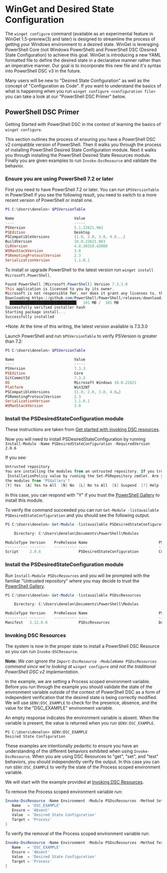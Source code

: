 # WinGet and Desired State Configuration

The `winget configure` command (available as an experimental feature in WinGet 1.5-preview(3) and later) is designed to streamline the process of getting your Windows environment to a desired state. WinGet is leveraging PowerShell Core (not Windows PowerShell) and PowerShell DSC (Desired State Configuration) to achieve this goal. WinGet is introducing a new YAML formatted file to define the desired state in a declarative manner rather than an imperative manner. Our goal is to incorporate this new file and it's syntax into PowerShell DSC v3 in the future.

Many users will be new to "Desired State Configuration" as well as the concept of "Configuration as Code". If you want to understand the basics of what is happening when you run `winget configure <configuration file>` you can take a look at our "PowerShell DSC Primer" below.

## PowerShell DSC Primer

Getting Started with PowerShell DSC in the context of learning the basics of `winget configure`.

This section outlines the process of ensuring you have a PowerShell DSC v2 compatible version of PowerShell. Then it walks you through the process of installing PowerShell Desired State Configuration module. Next it walks you through installing the PowerShell Desired State Resources module. Finally you are given examples to run `Invoke-DscResource` and validate the behavior.

### Ensure you are using PowerShell 7.2 or later

First you need to have PowerShell 7.2 or later. You can run `$PSVersionTable` in PowerShell if you see the following result, you need to switch to a more recent version of PowerShell or install one.

```PowerShell
PS C:\Users\denelon> $PSVersionTable

Name                           Value
----                           -----
PSVersion                      5.1.22621.963
PSEdition                      Desktop
PSCompatibleVersions           {1.0, 2.0, 3.0, 4.0...}
BuildVersion                   10.0.22621.963
CLRVersion                     4.0.30319.42000
WSManStackVersion              3.0
PSRemotingProtocolVersion      2.3
SerializationVersion           1.1.0.1
```

To install or upgrade PowerShell to the latest version run `winget install Microsoft.PowerShell`.
```PowerShell
Found PowerShell [Microsoft.PowerShell] Version 7.3.3.0
This application is licensed to you by its owner.
Microsoft is not responsible for, nor does it grant any licenses to, third-party packages.
Downloading https://github.com/PowerShell/PowerShell/releases/download/v7.3.3/PowerShell-7.3.3-win-x64.msi
  ██████████████████████████████   101 MB /  101 MB
Successfully verified installer hash
Starting package install...
Successfully installed
```

*Note: At the time of this writing, the latest version available is 7.3.3.0

Launch PowerShell and run `$PSVersionTable` to verify PSVersion is greater than 7.2:

```PowerShell
PS C:\Users\denelon> $PSVersionTable

Name                           Value
----                           -----
PSVersion                      7.3.3
PSEdition                      Core
GitCommitId                    7.3.3
OS                             Microsoft Windows 10.0.22621
Platform                       Win32NT
PSCompatibleVersions           {1.0, 2.0, 3.0, 4.0…}
PSRemotingProtocolVersion      2.3
SerializationVersion           1.1.0.1
WSManStackVersion              3.0
```

### Install the PSDesiredStateConfiguration module

These instructions are taken from [Get started with invoking DSC resources](
https://learn.microsoft.com/powershell/dsc/getting-started/invoking-dsc-resources?view=dsc-2.0).

Now you will need to install PSDesiredStateConfiguration by running
`Install-Module -Name PSDesiredStateConfiguration -RequiredVersion 2.0.6`

If you see:
```PowerShell
Untrusted repository
You are installing the modules from an untrusted repository. If you trust this repository, change its
 InstallationPolicy value by running the Set-PSRepository cmdlet. Are you sure you want to install
the modules from 'PSGallery'?
[Y] Yes  [A] Yes to All  [N] No  [L] No to All  [S] Suspend  [?] Help (default is "N"):
```

In this case, you can respond with "Y" if you trust the [PowerShell Gallery](https://www.powershellgallery.com/) to install this module.

To verify the command succeeded you can run `Get-Module -listavailable PSDesiredStateConfiguration` and you should see the following output.

```PowerShell
PS C:\Users\denelon> Get-Module -listavailable PSDesiredStateConfiguration

    Directory: C:\Users\denelon\Documents\PowerShell\Modules

ModuleType Version    PreRelease Name                                PSEdition ExportedCommands
---------- -------    ---------- ----                                --------- ----------------
Script     2.0.6                 PSDesiredStateConfiguration         Core      {Configuration, New-D…
```

### Install the PSDesiredStateConfiguration module

Run `Install-Module PSDscResources` and you will be prompted with the familiar "Untrusted repository" where you may decide to trust the [PowerShell Gallery](https://www.powershellgallery.com/).

```PowerShell
PS C:\Users\denelon> Get-Module -listavailable PSDscResources

    Directory: C:\Users\denelon\Documents\PowerShell\Modules

ModuleType Version    PreRelease Name                                PSEdition ExportedCommands
---------- -------    ---------- ----                                --------- ----------------
Manifest   2.12.0.0              PSDscResources                      Desk
```

### Invoking DSC Resources
The system is now in the proper state to install a PowerShell DSC Resource so you can run `Invoke-DSCResource`.

**Note:** *We can ignore the `Import-DscResource -ModuleName PSDscResources` command since we're looking at `winget configure` and not the traditional PowerShell DSC v2 implementation.*

In the example, we are setting a Process scoped environment variable. Before you run through the example you should validate the state of the environment variable outside of the context of PowerShell DSC as a form of independent verification that the desired state is being correctly modified. We will use `$ENV:DSC_EXAMPLE` to check for the presence, absence, and the value for the "DSC_EXAMPLE" environment variable.

An empty response indicates the environment variable is absent. When the variable is present, the value is returned when you run `$ENV:DSC_EXAMPLE`.

```
PS C:\Users\denelon> $ENV:DSC_EXAMPLE
Desired State Configuration
```

These examples are intentionally pedantic to ensure you have an understanding of the different behaviors exhibited when using `Invoke-DscResource`. When you are using DSC Resources to "get", "set", and "test" behaviors, you should independently verify the output. In this case you can run `$ENV:DSC_EXAMPLE` to verify the state of the Process scoped environment variable.

 We will start with the example provided at [Invoking DSC Resources](https://learn.microsoft.com/powershell/dsc/getting-started/invoking-dsc-resources?view=dsc-2.0#invoking-dsc-resources). 

 To remove the Process scoped environment variable run:
 ```PowerShell
 Invoke-DscResource -Name Environment -Module PSDscResources -Method Set -Property @{
    Name   = 'DSC_EXAMPLE'
    Ensure = 'Absent'
    Value  = 'Desired State Configuration'
    Target = 'Process'
}
```
To verify the removal of the Process scoped environment variable run:
 ```PowerShell
 Invoke-DscResource -Name Environment -Module PSDscResources -Method Test -Property @{
    Name   = 'DSC_EXAMPLE'
    Ensure = 'Absent'
    Value  = 'Desired State Configuration'
    Target = 'Process'
}
```
 
